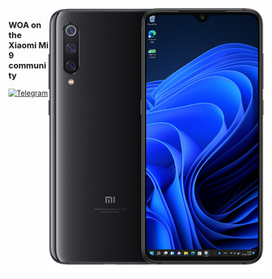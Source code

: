 <img align="right" src="https://github.com/woacepheus/src_cepheus_windows/blob/main/cepheus.png" width="425" alt="Windows 11 Running On A Xiaomi Mi 9">

### WOA on the Xiaomi Mi 9 community
[![Telegram](https://img.shields.io/badge/Chat-Telegram-brightgreen.svg?logo=telegram&style=flat-square)](https://t.me/woacepheus)
